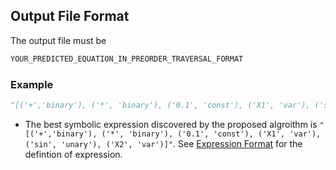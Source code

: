 
## Output File Format

The output file must be
```python
YOUR_PREDICTED_EQUATION_IN_PREORDER_TRAVERSAL_FORMAT
```

### Example
```python
"[('+','binary'), ('*', 'binary'), ('0.1', 'const'), ('X1', 'var'), ('sin', 'unary'), ('X2', 'var')]"
```
- The best symbolic expression discovered by the proposed algroithm is `"[('+','binary'), ('*', 'binary'), ('0.1', 'const'), ('X1', 'var'), ('sin', 'unary'), ('X2', 'var')]"`. See [Expression Format](/file-formats/expression-format/) for the defintion of expression.
